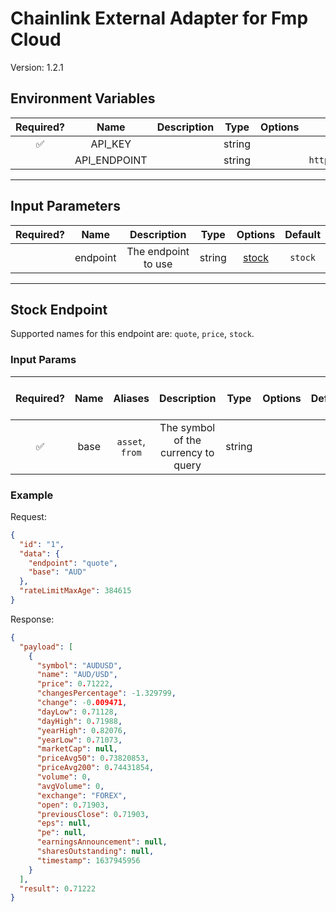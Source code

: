# Chainlink External Adapter for Fmp Cloud

Version: 1.2.1

## Environment Variables

| Required? |     Name     | Description |  Type  | Options |        Default        |
| :-------: | :----------: | :---------: | :----: | :-----: | :-------------------: |
|    ✅     |   API_KEY    |             | string |         |                       |
|           | API_ENDPOINT |             | string |         | `https://fmpcloud.io` |

---

## Input Parameters

| Required? |   Name   |     Description     |  Type  |         Options          | Default |
| :-------: | :------: | :-----------------: | :----: | :----------------------: | :-----: |
|           | endpoint | The endpoint to use | string | [stock](#stock-endpoint) | `stock` |

---

## Stock Endpoint

Supported names for this endpoint are: `quote`, `price`, `stock`.

### Input Params

| Required? | Name |     Aliases     |             Description             |  Type  | Options | Default | Depends On | Not Valid With |
| :-------: | :--: | :-------------: | :---------------------------------: | :----: | :-----: | :-----: | :--------: | :------------: |
|    ✅     | base | `asset`, `from` | The symbol of the currency to query | string |         |         |            |                |

### Example

Request:

```json
{
  "id": "1",
  "data": {
    "endpoint": "quote",
    "base": "AUD"
  },
  "rateLimitMaxAge": 384615
}
```

Response:

```json
{
  "payload": [
    {
      "symbol": "AUDUSD",
      "name": "AUD/USD",
      "price": 0.71222,
      "changesPercentage": -1.329799,
      "change": -0.009471,
      "dayLow": 0.71128,
      "dayHigh": 0.71988,
      "yearHigh": 0.82076,
      "yearLow": 0.71073,
      "marketCap": null,
      "priceAvg50": 0.73820853,
      "priceAvg200": 0.74431854,
      "volume": 0,
      "avgVolume": 0,
      "exchange": "FOREX",
      "open": 0.71903,
      "previousClose": 0.71903,
      "eps": null,
      "pe": null,
      "earningsAnnouncement": null,
      "sharesOutstanding": null,
      "timestamp": 1637945956
    }
  ],
  "result": 0.71222
}
```
